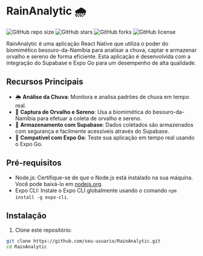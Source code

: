 # RainAnalytic 🌧️

![GitHub repo size](https://img.shields.io/github/repo-size/seu-usuario/RainAnalytic)
![GitHub stars](https://img.shields.io/github/stars/seu-usuario/RainAnalytic)
![GitHub forks](https://img.shields.io/github/forks/seu-usuario/RainAnalytic)
![GitHub license](https://img.shields.io/github/license/seu-usuario/RainAnalytic)

RainAnalytic é uma aplicação React Native que utiliza o poder do biomimético besouro-da-Namíbia para analisar a chuva, captar e armazenar orvalho e sereno de forma eficiente. Esta aplicação é desenvolvida com a integração do Supabase e Expo Go para um desempenho de alta qualidade.

## Recursos Principais

- 🌦️ **Análise da Chuva**: Monitora e analisa padrões de chuva em tempo real.
- 🌄 **Captura de Orvalho e Sereno**: Usa a biomimética do besouro-da-Namíbia para efetuar a coleta de orvalho e sereno.
- 💾 **Armazenamento com Supabase**: Dados coletados são armazenados com segurança e facilmente acessíveis através do Supabase.
- 📱 **Compatível com Expo Go**: Teste sua aplicação em tempo real usando o Expo Go.

## Pré-requisitos

- Node.js: Certifique-se de que o Node.js está instalado na sua máquina. Você pode baixá-lo em [nodejs.org](https://nodejs.org/).
- Expo CLI: Instale o Expo CLI globalmente usando o comando `npm install -g expo-cli`.

## Instalação

1. Clone este repositório:

```bash
git clone https://github.com/seu-usuario/RainAnalytic.git
cd RainAnalytic
